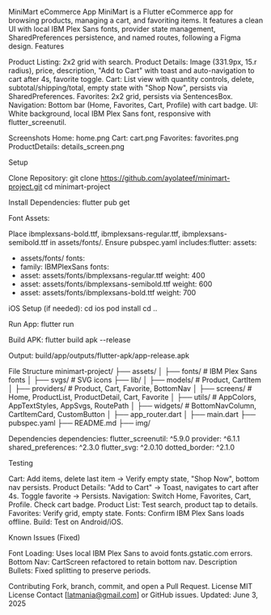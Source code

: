 MiniMart eCommerce App
MiniMart is a Flutter eCommerce app for browsing products, managing a cart, and favoriting items. It features a clean UI with local IBM Plex Sans fonts, provider state management, SharedPreferences persistence, and named routes, following a Figma design.
Features

Product Listing: 2x2 grid with search.
Product Details: Image (331.9px, 15.r radius), price, description, "Add to Cart" with toast and auto-navigation to cart after 4s, favorite toggle.
Cart: List view with quantity controls, delete, subtotal/shipping/total, empty state with "Shop Now", persists via SharedPreferences.
Favorites: 2x2 grid, persists via SentencesBox.
Navigation: Bottom bar (Home, Favorites, Cart, Profile) with cart badge.
UI: White background, local IBM Plex Sans font, responsive with flutter_screenutil.


Screenshots
Home: home.png
Cart: cart.png
Favorites: favorites.png
ProductDetails: details_screen.png



Setup

Clone Repository:
git clone https://github.com/ayolateef/minimart-project.git
cd minimart-project


Install Dependencies:
flutter pub get


Font Assets:

Place ibmplexsans-bold.ttf, ibmplexsans-regular.ttf, ibmplexsans-semibold.ttf in assets/fonts/.
Ensure pubspec.yaml includes:flutter:
assets:
- assets/fonts/
fonts:
- family: IBMPlexSans
fonts:
- asset: assets/fonts/ibmplexsans-regular.ttf
weight: 400
- asset: assets/fonts/ibmplexsans-semibold.ttf
weight: 600
- asset: assets/fonts/ibmplexsans-bold.ttf
weight: 700




iOS Setup (if needed):
cd ios
pod install
cd ..


Run App:
flutter run


Build APK:
flutter build apk --release

Output: build/app/outputs/flutter-apk/app-release.apk


File Structure
minimart-project/
├── assets/
│   ├── fonts/         # IBM Plex Sans fonts
│   ├── svgs/         # SVG icons
├── lib/
│   ├── models/       # Product, CartItem
│   ├── providers/    # Product, Cart, Favorite, BottomNav
│   ├── screens/     # Home, ProductList, ProductDetail, Cart, Favorite
│   ├── utils/       # AppColors, AppTextStyles, AppSvgs, RoutePath
│   ├── widgets/     # BottomNavColumn, CartItemCard, CustomButton
│   ├── app_router.dart
│   ├── main.dart
├── pubspec.yaml
├── README.md
├── img/

Dependencies
dependencies:
flutter_screenutil: ^5.9.0
provider: ^6.1.1
shared_preferences: ^2.3.0
flutter_svg: ^2.0.10
dotted_border: ^2.1.0

Testing

Cart: Add items, delete last item → Verify empty state, "Shop Now", bottom nav persists.
Product Details: "Add to Cart" → Toast, navigates to cart after 4s. Toggle favorite → Persists.
Navigation: Switch Home, Favorites, Cart, Profile. Check cart badge.
Product List: Test search, product tap to details.
Favorites: Verify grid, empty state.
Fonts: Confirm IBM Plex Sans loads offline.
Build: Test on Android/iOS.

Known Issues (Fixed)

Font Loading: Uses local IBM Plex Sans to avoid fonts.gstatic.com errors.
Bottom Nav: CartScreen refactored to retain bottom nav.
Description Bullets: Fixed splitting to preserve periods.

Contributing
Fork, branch, commit, and open a Pull Request.
License
MIT License
Contact
[latmania@gmail.com] or GitHub issues.
Updated: June 3, 2025
